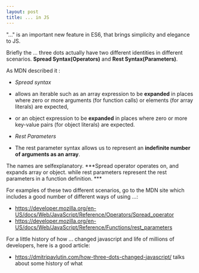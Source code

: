 ```yaml
---
layout: post
title: ... in JS
---
```


"..." is an important new feature in ES6, that brings simplicity and elegance to JS. 

Briefly the ... three dots actually have two different identities in different scenarios. **Spread Syntax(Operators)** and **Rest Syntax(Parameters)**. 

As MDN described it : 
* *Spread syntax* 
 * allows an iterable such as an array expression to be **expanded** in places where zero or more arguments (for function calls) or elements (for array literals) are expected, 
 * or an object expression to be **expanded** in places where zero or more key-value pairs (for object literals) are expected.

* *Rest Parameters*
 * The rest parameter syntax allows us to represent an **indefinite number of arguments as an array**.

The names are selfexplanatory. ***Spread operator operates on, and expands array or object. while rest parameters represent the rest parameters in a function definition. ***

For examples of these two different scenarios, go to the MDN site which includes a good number of different ways of using ...:
* https://developer.mozilla.org/en-US/docs/Web/JavaScript/Reference/Operators/Spread_operator 
* https://developer.mozilla.org/en-US/docs/Web/JavaScript/Reference/Functions/rest_parameters

For a little history of how ... changed javascript and life of millions of developers, here is a good article: 
* https://dmitripavlutin.com/how-three-dots-changed-javascript/ talks about some history of what 
